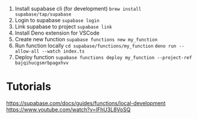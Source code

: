 1. Install supabase cli (for development)
   `brew install supabase/tap/supabase`
2. Login to supabase
   `supabase login`
3. Link supabase to project
   `supabase link`
4. Install Deno extension for VSCode
5. Create new function
   `supabase functions new my_function`
6. Run function locally
   `cd supabase/functions/my_function`
   `deno run --allow-all --watch index.ts`
7. Deploy function
   `supabase functions deploy my_function --project-ref bajqihucgsmrbpagxhvv`

# Tutorials

https://supabase.com/docs/guides/functions/local-development
https://www.youtube.com/watch?v=lFhU3L8VoSQ
